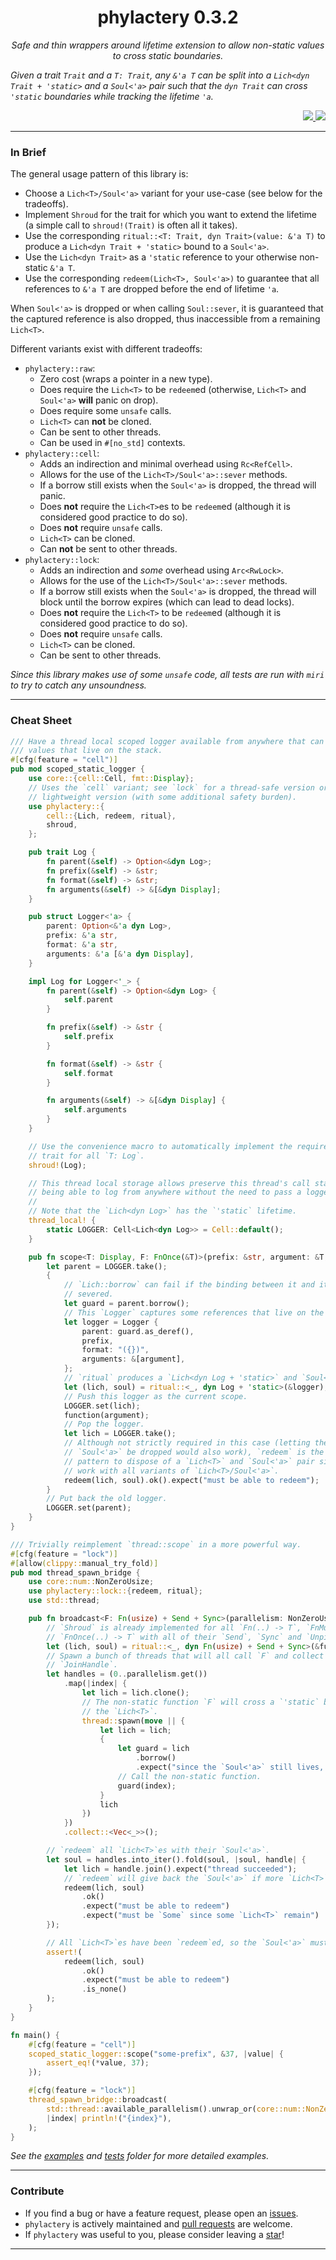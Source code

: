 <div align="center"> <h1> phylactery 0.3.2 </h1> </div>

<p align="center">
    <em> 
Safe and thin wrappers around lifetime extension to allow non-static values to cross static boundaries.

Given a trait `Trait` and a `T: Trait`, any `&'a T` can be split into a `Lich<dyn Trait + 'static>` and a `Soul<'a>` pair such that the `dyn Trait` can cross `'static` boundaries while tracking the lifetime `'a`.
    </em>
</p>

<div align="right">
    <a href="https://github.com/Magicolo/phylactery/actions/workflows/test.yml"> <img src="https://github.com/Magicolo/phylactery/actions/workflows/test.yml/badge.svg"> </a>
    <a href="https://crates.io/crates/phylactery"> <img src="https://img.shields.io/crates/v/phylactery.svg"> </a>
</div>

---
### In Brief

The general usage pattern of this library is:
- Choose a `Lich<T>/Soul<'a>` variant for your use-case (see below for the tradeoffs).
- Implement `Shroud` for the trait for which you want to extend the lifetime (a simple call to `shroud!(Trait)` is often all it takes).
- Use the corresponding `ritual::<T: Trait, dyn Trait>(value: &'a T)` to produce a `Lich<dyn Trait + 'static>` bound to a `Soul<'a>`.
- Use the `Lich<dyn Trait>` as a `'static` reference to your otherwise non-static `&'a T`.
- Use the corresponding `redeem(Lich<T>, Soul<'a>)` to guarantee that all references to `&'a T` are dropped before the end of lifetime `'a`.

When `Soul<'a>` is dropped or when calling `Soul::sever`, it is guaranteed that the captured reference is also dropped, thus
inaccessible from a remaining `Lich<T>`.

Different variants exist with different tradeoffs:
- `phylactery::raw`: 
    - Zero cost (wraps a pointer in a new type).
    - Does require the `Lich<T>` to be `redeem`ed (otherwise, `Lich<T>` and `Soul<'a>` **will** panic on drop).
    - Does require some `unsafe` calls.
    - `Lich<T>` can **not** be cloned.
    - Can be sent to other threads.
    - Can be used in `#[no_std]` contexts.
- `phylactery::cell`: 
    - Adds an indirection and minimal overhead using `Rc<RefCell>`.
    - Allows for the use of the `Lich<T>/Soul<'a>::sever` methods.
    - If a borrow still exists when the `Soul<'a>` is dropped, the thread will panic.
    - Does **not** require the `Lich<T>`es to be `redeem`ed (although it is considered good practice to do so).
    - Does **not** require `unsafe` calls.
    - `Lich<T>` can be cloned.
    - Can **not** be sent to other threads.
- `phylactery::lock`:
    - Adds an indirection and *some* overhead using `Arc<RwLock>`.
    - Allows for the use of the `Lich<T>/Soul<'a>::sever` methods.
    - If a borrow still exists when the `Soul<'a>` is dropped, the thread will block until the borrow expires (which can lead to dead locks).
    - Does **not** require the `Lich<T>` to be `redeem`ed (although it is considered good practice to do so).
    - Does **not** require `unsafe` calls.
    - `Lich<T>` can be cloned.
    - Can be sent to other threads.
    
*Since this library makes use of some `unsafe` code, all tests are run with `miri` to try to catch any unsoundness.*

---
### Cheat Sheet

```rust
/// Have a thread local scoped logger available from anywhere that can borrow
/// values that live on the stack.
#[cfg(feature = "cell")]
pub mod scoped_static_logger {
    use core::{cell::Cell, fmt::Display};
    // Uses the `cell` variant; see `lock` for a thread-safe version or `raw` for a even more
    // lightweight version (with some additional safety burden).
    use phylactery::{
        cell::{Lich, redeem, ritual},
        shroud,
    };

    pub trait Log {
        fn parent(&self) -> Option<&dyn Log>;
        fn prefix(&self) -> &str;
        fn format(&self) -> &str;
        fn arguments(&self) -> &[&dyn Display];
    }

    pub struct Logger<'a> {
        parent: Option<&'a dyn Log>,
        prefix: &'a str,
        format: &'a str,
        arguments: &'a [&'a dyn Display],
    }

    impl Log for Logger<'_> {
        fn parent(&self) -> Option<&dyn Log> {
            self.parent
        }

        fn prefix(&self) -> &str {
            self.prefix
        }

        fn format(&self) -> &str {
            self.format
        }

        fn arguments(&self) -> &[&dyn Display] {
            self.arguments
        }
    }

    // Use the convenience macro to automatically implement the required `Shroud`
    // trait for all `T: Log`.
    shroud!(Log);

    // This thread local storage allows preserve this thread's call stack while
    // being able to log from anywhere without the need to pass a logger around.
    //
    // Note that the `Lich<dyn Log>` has the `'static` lifetime.
    thread_local! {
        static LOGGER: Cell<Lich<dyn Log>> = Cell::default();
    }

    pub fn scope<T: Display, F: FnOnce(&T)>(prefix: &str, argument: &T, function: F) {
        let parent = LOGGER.take();
        {
            // `Lich::borrow` can fail if the binding between it and its `Soul<'a>` has been
            // severed.
            let guard = parent.borrow();
            // This `Logger` captures some references that live on the stack.
            let logger = Logger {
                parent: guard.as_deref(),
                prefix,
                format: "({})",
                arguments: &[argument],
            };
            // `ritual` produces a `Lich<dyn Log + 'static>` and `Soul<'a>` pair.
            let (lich, soul) = ritual::<_, dyn Log + 'static>(&logger);
            // Push this logger as the current scope.
            LOGGER.set(lich);
            function(argument);
            // Pop the logger.
            let lich = LOGGER.take();
            // Although not strictly required in this case (letting the `Lich<T>` and
            // `Soul<'a>` be dropped would also work), `redeem` is the recommended
            // pattern to dispose of a `Lich<T>` and `Soul<'a>` pair since it is going to
            // work with all variants of `Lich<T>/Soul<'a>`.
            redeem(lich, soul).ok().expect("must be able to redeem");
        }
        // Put back the old logger.
        LOGGER.set(parent);
    }
}

/// Trivially reimplement `thread::scope` in a more powerful way.
#[cfg(feature = "lock")]
#[allow(clippy::manual_try_fold)]
pub mod thread_spawn_bridge {
    use core::num::NonZeroUsize;
    use phylactery::lock::{redeem, ritual};
    use std::thread;

    pub fn broadcast<F: Fn(usize) + Send + Sync>(parallelism: NonZeroUsize, function: F) {
        // `Shroud` is already implemented for all `Fn(..) -> T`, `FnMut(..) -> T` and
        // `FnOnce(..) -> T` with all of their `Send`, `Sync` and `Unpin` permutations.
        let (lich, soul) = ritual::<_, dyn Fn(usize) + Send + Sync>(&function);
        // Spawn a bunch of threads that will all call `F` and collect their
        // `JoinHandle`.
        let handles = (0..parallelism.get())
            .map(|index| {
                let lich = lich.clone();
                // The non-static function `F` will cross a `'static` boundary wrapped within
                // the `Lich<T>`.
                thread::spawn(move || {
                    let lich = lich;
                    {
                        let guard = lich
                            .borrow()
                            .expect("since the `Soul<'a>` still lives, this must succeed");
                        // Call the non-static function.
                        guard(index);
                    }
                    lich
                })
            })
            .collect::<Vec<_>>();

        // `redeem` all `Lich<T>`es with their `Soul<'a>`.
        let soul = handles.into_iter().fold(soul, |soul, handle| {
            let lich = handle.join().expect("thread succeeded");
            // `redeem` will give back the `Soul<'a>` if more `Lich<T>` exist
            redeem(lich, soul)
                .ok()
                .expect("must be able to redeem")
                .expect("must be `Some` since some `Lich<T>` remain")
        });

        // All `Lich<T>`es have been `redeem`ed, so the `Soul<'a>` must be `None`.
        assert!(
            redeem(lich, soul)
                .ok()
                .expect("must be able to redeem")
                .is_none()
        );
    }
}

fn main() {
    #[cfg(feature = "cell")]
    scoped_static_logger::scope("some-prefix", &37, |value| {
        assert_eq!(*value, 37);
    });

    #[cfg(feature = "lock")]
    thread_spawn_bridge::broadcast(
        std::thread::available_parallelism().unwrap_or(core::num::NonZeroUsize::MIN),
        |index| println!("{index}"),
    );
}

```

_See the [examples](examples/) and [tests](tests/) folder for more detailed examples._

---
### Contribute
- If you find a bug or have a feature request, please open an [issues](https://github.com/Magicolo/phylactery/issues).
- `phylactery` is actively maintained and [pull requests](https://github.com/Magicolo/phylactery/pulls) are welcome.
- If `phylactery` was useful to you, please consider leaving a [star](https://github.com/Magicolo/phylactery)!

---
